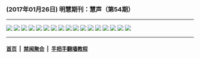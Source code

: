 ### (2017年01月26日) 明慧期刊：慧声（第54期）

---

<img src="http://qikan.minghui.org/mhqkpage/qikanimage/2017/01/25/hs-54-read-online1.png"/> 

<img src="http://qikan.minghui.org/mhqkpage/qikanimage/2017/01/25/hs-54-read-online2.png"/> 

<img src="http://qikan.minghui.org/mhqkpage/qikanimage/2017/01/25/hs-54-read-online3.png"/> 

<img src="http://qikan.minghui.org/mhqkpage/qikanimage/2017/01/25/hs-54-read-online4.png"/> 

<img src="http://qikan.minghui.org/mhqkpage/qikanimage/2017/01/25/hs-54-read-online5.png"/> 

<img src="http://qikan.minghui.org/mhqkpage/qikanimage/2017/01/25/hs-54-read-online6.png"/> 

<img src="http://qikan.minghui.org/mhqkpage/qikanimage/2017/01/25/hs-54-read-online7.png"/> 

<img src="http://qikan.minghui.org/mhqkpage/qikanimage/2017/01/25/hs-54-read-online8.png"/> 

<img src="http://qikan.minghui.org/mhqkpage/qikanimage/2017/01/25/hs-54-read-online9.png"/> 

<img src="http://qikan.minghui.org/mhqkpage/qikanimage/2017/01/25/hs-54-read-online10.png"/> 

<img src="http://qikan.minghui.org/mhqkpage/qikanimage/2017/01/25/hs-54-read-online11.png"/> 

<img src="http://qikan.minghui.org/mhqkpage/qikanimage/2017/01/25/hs-54-read-online12.png"/> 

<img src="http://qikan.minghui.org/mhqkpage/qikanimage/2017/01/25/hs-54-read-online13.png"/> 

<img src="http://qikan.minghui.org/mhqkpage/qikanimage/2017/01/25/hs-54-read-online14.png"/> 

<img src="http://qikan.minghui.org/mhqkpage/qikanimage/2017/01/25/hs-54-read-online15.png"/> 

<img src="http://qikan.minghui.org/mhqkpage/qikanimage/2017/01/25/hs-54-read-online16.png"/> 

<img src="http://qikan.minghui.org/mhqkpage/qikanimage/2017/01/25/hs-54-read-online17.png"/> 



---

#### [首页](../../../..) &nbsp;|&nbsp; [禁闻聚合](https://github.com/gfw-breaker/banned-news) &nbsp;|&nbsp; [手把手翻墙教程](https://github.com/gfw-breaker/guides) 